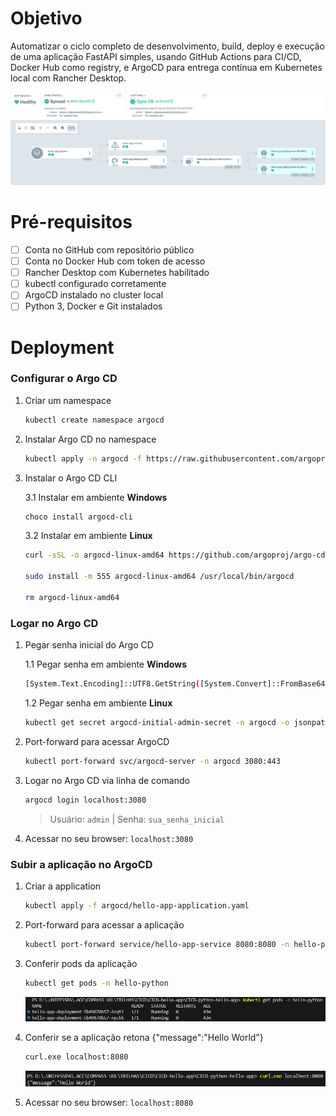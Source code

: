 # Objetivo
Automatizar o ciclo completo de desenvolvimento, build, deploy e execução de uma aplicação FastAPI simples, usando GitHub Actions para CI/CD, Docker Hub como registry, e ArgoCD para entrega contínua em Kubernetes local com Rancher Desktop.

![Aplicação no Argo CD](images/argocd-application.PNG)

# Pré-requisitos

- [ ] Conta no GitHub com repositório público
- [ ] Conta no Docker Hub com token de acesso
- [ ] Rancher Desktop com Kubernetes habilitado
- [ ] kubectl configurado corretamente
- [ ] ArgoCD instalado no cluster local
- [ ] Python 3, Docker e Git instalados

# Deployment

### Configurar o Argo CD

1. Criar um namespace
    ```sh
    kubectl create namespace argocd
    ```
    
2. Instalar Argo CD no namespace
    ```sh
    kubectl apply -n argocd -f https://raw.githubusercontent.com/argoproj/argo-cd/stable/manifests/install.yaml
    ```

3. Instalar o Argo CD CLI

    3.1 Instalar em ambiente **Windows**
    ```sh
    choco install argocd-cli
    ```

    3.2 Instalar em ambiente **Linux**
    ```sh
    curl -sSL -o argocd-linux-amd64 https://github.com/argoproj/argo-cd/releases/latest/download/argocd-linux-amd64
    
    sudo install -m 555 argocd-linux-amd64 /usr/local/bin/argocd
    
    rm argocd-linux-amd64
    ```

### Logar no Argo CD

1. Pegar senha inicial do Argo CD

    1.1 Pegar senha em ambiente **Windows**
    
    ```sh
    [System.Text.Encoding]::UTF8.GetString([System.Convert]::FromBase64String($(kubectl get secret argocd-initial-admin-secret -n argocd -o jsonpath="{.data.password}")))
    ```
  
    1.2 Pegar senha em ambiente **Linux**
    
    ```sh
    kubectl get secret argocd-initial-admin-secret -n argocd -o jsonpath="{.data.password}" | base64 -d
    ```
    
2. Port-forward para acessar ArgoCD
  
    ```sh
    kubectl port-forward svc/argocd-server -n argocd 3080:443
    ```

3. Logar no Argo CD via linha de comando
  
    ```sh
    argocd login localhost:3080
    ```
    > Usuário: `admin` |
    > Senha: `sua_senha_inicial`

4. Acessar no seu browser: `localhost:3080`

### Subir a aplicação no ArgoCD

1. Criar a application

    ```sh
    kubectl apply -f argocd/hello-app-application.yaml
    ```
2. Port-forward para acessar a aplicação
    ```sh
    kubectl port-forward service/hello-app-service 8080:8080 -n hello-python
    ```  

3. Conferir pods da aplicação
    ```sh
    kubectl get pods -n hello-python
    ``` 
    
    ![Pods](images/get-pods.PNG)

4. Conferir se a aplicação retona {"message":"Hello World"}
    ```sh
    curl.exe localhost:8080
    ``` 

    ![Curl](images/curl.PNG)

5. Acessar no seu browser: `localhost:8080`